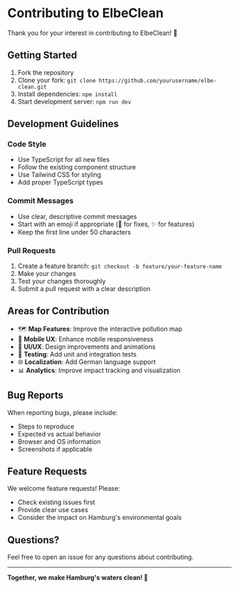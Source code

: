 # Contributing to ElbeClean

Thank you for your interest in contributing to ElbeClean! 🌊

## Getting Started

1. Fork the repository
2. Clone your fork: `git clone https://github.com/yourusername/elbe-clean.git`
3. Install dependencies: `npm install`
4. Start development server: `npm run dev`

## Development Guidelines

### Code Style
- Use TypeScript for all new files
- Follow the existing component structure
- Use Tailwind CSS for styling
- Add proper TypeScript types

### Commit Messages
- Use clear, descriptive commit messages
- Start with an emoji if appropriate (🐛 for fixes, ✨ for features)
- Keep the first line under 50 characters

### Pull Requests
1. Create a feature branch: `git checkout -b feature/your-feature-name`
2. Make your changes
3. Test your changes thoroughly
4. Submit a pull request with a clear description

## Areas for Contribution

- 🗺️ **Map Features**: Improve the interactive pollution map
- 📱 **Mobile UX**: Enhance mobile responsiveness
- 🎨 **UI/UX**: Design improvements and animations
- 🧪 **Testing**: Add unit and integration tests
- 🌐 **Localization**: Add German language support
- 📊 **Analytics**: Improve impact tracking and visualization

## Bug Reports

When reporting bugs, please include:
- Steps to reproduce
- Expected vs actual behavior
- Browser and OS information
- Screenshots if applicable

## Feature Requests

We welcome feature requests! Please:
- Check existing issues first
- Provide clear use cases
- Consider the impact on Hamburg's environmental goals

## Questions?

Feel free to open an issue for any questions about contributing.

---

**Together, we make Hamburg's waters clean! 🌊**
